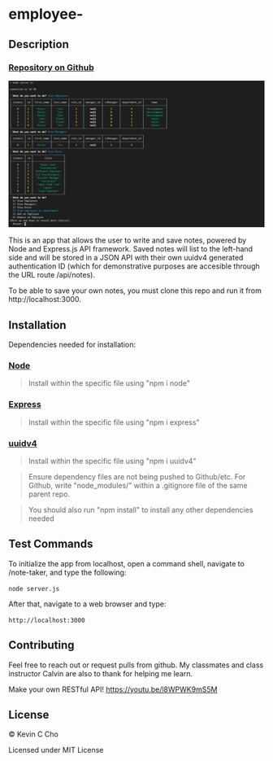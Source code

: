 # employee-
## Description

### [Repository on Github](https://github.com/kccho2254/employee-tracker)

  <img src="nodeapp.png">



This is an app that allows the user to write and save notes, powered by Node and Express.js API framework. Saved notes will list to the left-hand side and will be stored in a JSON API with their own uuidv4 generated authentication ID (which for demonstrative purposes are accesible through the URL route /api/notes). 

To be able to save your own notes, you must clone this repo and run it from http://localhost:3000.
## Installation

Dependencies needed for installation:

### [Node](https://nodejs.org/en/)
> Install within the specific file using "npm i node"
### [Express](https://expressjs.com/)
> Install within the specific file using "npm i express"
### [uuidv4](https://www.npmjs.com/package/uuidv4)
> Install within the specific file using "npm i uuidv4"

> Ensure dependency files are not being pushed to Github/etc. For Github, write "node_modules/" within a .gitignore file of the same parent repo. 

> You should also run "npm install" to install any other dependencies needed
## Test Commands

To initialize the app from localhost, open a command shell, navigate to /note-taker, and type the following:

`` node server.js
``

After that, navigate to a web browser and type:

``http://localhost:3000
``

## Contributing
Feel free to reach out or request pulls from github. My classmates and class instructor Calvin are also to thank for helping me learn.



Make your own RESTful API!
https://youtu.be/l8WPWK9mS5M
## License
© Kevin C Cho

Licensed under MIT License